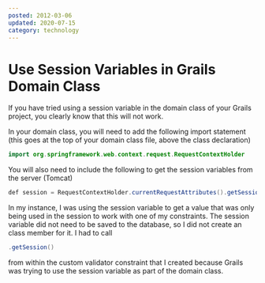 ```yaml
---
posted: 2012-03-06
updated: 2020-07-15
category: technology
---
```


# Use Session Variables in Grails Domain Class

If you have tried using a session variable in the domain class of your Grails project, you clearly know that this will not work. 

In your domain class, you will need to add the following import statement (this goes at the top of your domain class file, above the class declaration)

```java
import org.springframework.web.context.request.RequestContextHolder 
```

You will also need to include the following to get the session variables from the server (Tomcat)

```java
def session = RequestContextHolder.currentRequestAttributes().getSession() 
```

In my instance, I was using the session variable to get a value that was only being used
in the session to work with one of my constraints. The session variable did not need to
be saved to the database, so I did not create an class member for it.  I had to call 
```java
.getSession()
``` 
from within the custom validator constraint that I created because Grails was trying to 
use the session variable as part of the domain class.

